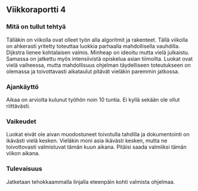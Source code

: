 ## Viikkoraportti 4

### Mitä on tullut tehtyä
Tälläkin on viikolla ovat olleet työn alla algoritmit ja rakenteet. Tällä viikolla on ahkerasti yritetty toteuttaa luokkia parhaalla mahdollisella vauhdilla. Dijkstra lienee kohtalaisen valmis. Minheap on ideoitu mutta vielä julkaistu. Samassa on jatkettu myös intensiivistä opiskelua asian tiimoilta. Luokat ovat vielä vaiheessa, mutta mahdollisuus ohjelman täydelliseen toteutukseen on olemassa ja toivottavasti aikataulut pitävät vieläkin paremmin jatkossa.

### Ajankäyttö
Aikaa on arviolta kulunut työhön noin 10 tuntia. Ei kyllä sekään ole ollut riittävästi.

### Vaikeudet
Luokat eivät ole aivan muodostuneet toivotulla tahdilla ja dokumentointi on ikävästi vielä kesken. Vieläkin moni asia ikävästi kesken, mutta ne toivottovasti valmistuvat tämän kuun aikana. Pitäisi saada valmiiksi tämän viikon aikana.

### Tulevaisuus
Jatketaan tehokkaammalla linjalla eteenpäin kohti valmista ohjelmaa.